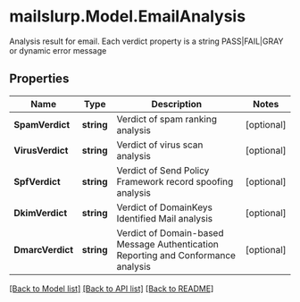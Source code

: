 # mailslurp.Model.EmailAnalysis
Analysis result for email. Each verdict property is a string PASS|FAIL|GRAY or dynamic error message
## Properties

Name | Type | Description | Notes
------------ | ------------- | ------------- | -------------
**SpamVerdict** | **string** | Verdict of spam ranking analysis | [optional] 
**VirusVerdict** | **string** | Verdict of virus scan analysis | [optional] 
**SpfVerdict** | **string** | Verdict of Send Policy Framework record spoofing analysis | [optional] 
**DkimVerdict** | **string** | Verdict of DomainKeys Identified Mail analysis | [optional] 
**DmarcVerdict** | **string** | Verdict of Domain-based Message Authentication Reporting and Conformance analysis | [optional] 

[[Back to Model list]](../README#documentation-for-models) [[Back to API list]](../README#documentation-for-api-endpoints) [[Back to README]](../README)

